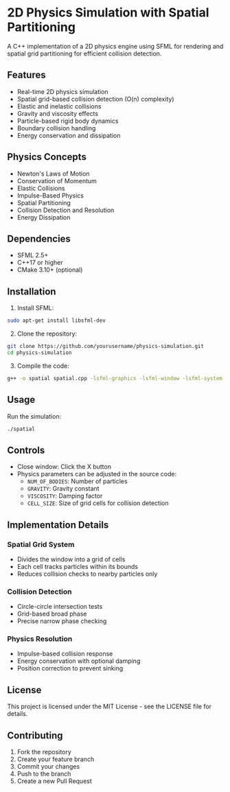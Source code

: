 # 2D Physics Simulation with Spatial Partitioning

A C++ implementation of a 2D physics engine using SFML for rendering and spatial grid partitioning for efficient collision detection.

## Features

- Real-time 2D physics simulation
- Spatial grid-based collision detection (O(n) complexity)
- Elastic and inelastic collisions
- Gravity and viscosity effects
- Particle-based rigid body dynamics
- Boundary collision handling
- Energy conservation and dissipation

## Physics Concepts

- Newton's Laws of Motion
- Conservation of Momentum
- Elastic Collisions
- Impulse-Based Physics
- Spatial Partitioning
- Collision Detection and Resolution
- Energy Dissipation

## Dependencies

- SFML 2.5+
- C++17 or higher
- CMake 3.10+ (optional)

## Installation

1. Install SFML:
```bash
sudo apt-get install libsfml-dev
```

2. Clone the repository:
```bash
git clone https://github.com/yourusername/physics-simulation.git
cd physics-simulation
```

3. Compile the code:
```bash
g++ -o spatial spatial.cpp -lsfml-graphics -lsfml-window -lsfml-system
```

## Usage

Run the simulation:
```bash
./spatial
```

## Controls

- Close window: Click the X button
- Physics parameters can be adjusted in the source code:
  - `NUM_OF_BODIES`: Number of particles
  - `GRAVITY`: Gravity constant
  - `VISCOSITY`: Damping factor
  - `CELL_SIZE`: Size of grid cells for collision detection

## Implementation Details

### Spatial Grid System
- Divides the window into a grid of cells
- Each cell tracks particles within its bounds
- Reduces collision checks to nearby particles only

### Collision Detection
- Circle-circle intersection tests
- Grid-based broad phase
- Precise narrow phase checking

### Physics Resolution
- Impulse-based collision response
- Energy conservation with optional damping
- Position correction to prevent sinking

## License

This project is licensed under the MIT License - see the LICENSE file for details.

## Contributing

1. Fork the repository
2. Create your feature branch
3. Commit your changes
4. Push to the branch
5. Create a new Pull Request